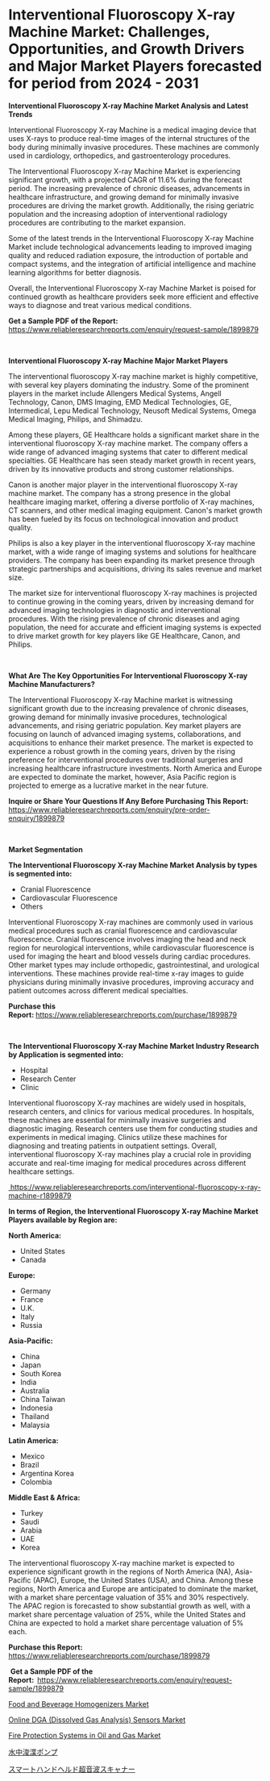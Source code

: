 <p><h1>Interventional Fluoroscopy X-ray Machine Market: Challenges, Opportunities, and Growth Drivers and Major Market Players forecasted for period from 2024 - 2031</h1></p><p><strong>Interventional Fluoroscopy X-ray Machine Market Analysis and Latest Trends</strong></p>
<p><p>Interventional Fluoroscopy X-ray Machine is a medical imaging device that uses X-rays to produce real-time images of the internal structures of the body during minimally invasive procedures. These machines are commonly used in cardiology, orthopedics, and gastroenterology procedures.</p><p>The Interventional Fluoroscopy X-ray Machine Market is experiencing significant growth, with a projected CAGR of 11.6% during the forecast period. The increasing prevalence of chronic diseases, advancements in healthcare infrastructure, and growing demand for minimally invasive procedures are driving the market growth. Additionally, the rising geriatric population and the increasing adoption of interventional radiology procedures are contributing to the market expansion.</p><p>Some of the latest trends in the Interventional Fluoroscopy X-ray Machine Market include technological advancements leading to improved imaging quality and reduced radiation exposure, the introduction of portable and compact systems, and the integration of artificial intelligence and machine learning algorithms for better diagnosis.</p><p>Overall, the Interventional Fluoroscopy X-ray Machine Market is poised for continued growth as healthcare providers seek more efficient and effective ways to diagnose and treat various medical conditions.</p></p>
<p><strong>Get a Sample PDF of the Report:&nbsp;</strong> <a href="https://www.reliableresearchreports.com/enquiry/request-sample/1899879">https://www.reliableresearchreports.com/enquiry/request-sample/1899879</a></p>
<p>&nbsp;</p>
<p><strong>Interventional Fluoroscopy X-ray Machine Major Market Players</strong></p>
<p><p>The interventional fluoroscopy X-ray machine market is highly competitive, with several key players dominating the industry. Some of the prominent players in the market include Allengers Medical Systems, Angell Technology, Canon, DMS Imaging, EMD Medical Technologies, GE, Intermedical, Lepu Medical Technology, Neusoft Medical Systems, Omega Medical Imaging, Philips, and Shimadzu.</p><p>Among these players, GE Healthcare holds a significant market share in the interventional fluoroscopy X-ray machine market. The company offers a wide range of advanced imaging systems that cater to different medical specialties. GE Healthcare has seen steady market growth in recent years, driven by its innovative products and strong customer relationships.</p><p>Canon is another major player in the interventional fluoroscopy X-ray machine market. The company has a strong presence in the global healthcare imaging market, offering a diverse portfolio of X-ray machines, CT scanners, and other medical imaging equipment. Canon's market growth has been fueled by its focus on technological innovation and product quality.</p><p>Philips is also a key player in the interventional fluoroscopy X-ray machine market, with a wide range of imaging systems and solutions for healthcare providers. The company has been expanding its market presence through strategic partnerships and acquisitions, driving its sales revenue and market size.</p><p>The market size for interventional fluoroscopy X-ray machines is projected to continue growing in the coming years, driven by increasing demand for advanced imaging technologies in diagnostic and interventional procedures. With the rising prevalence of chronic diseases and aging population, the need for accurate and efficient imaging systems is expected to drive market growth for key players like GE Healthcare, Canon, and Philips.</p></p>
<p>&nbsp;</p>
<p><strong>What Are The Key Opportunities For Interventional Fluoroscopy X-ray Machine Manufacturers?</strong></p>
<p><p>The Interventional Fluoroscopy X-ray Machine market is witnessing significant growth due to the increasing prevalence of chronic diseases, growing demand for minimally invasive procedures, technological advancements, and rising geriatric population. Key market players are focusing on launch of advanced imaging systems, collaborations, and acquisitions to enhance their market presence. The market is expected to experience a robust growth in the coming years, driven by the rising preference for interventional procedures over traditional surgeries and increasing healthcare infrastructure investments. North America and Europe are expected to dominate the market, however, Asia Pacific region is projected to emerge as a lucrative market in the near future.</p></p>
<p><strong>Inquire or Share Your Questions If Any Before Purchasing This Report:</strong> <a href="https://www.reliableresearchreports.com/enquiry/pre-order-enquiry/1899879">https://www.reliableresearchreports.com/enquiry/pre-order-enquiry/1899879</a></p>
<p>&nbsp;</p>
<p><strong>Market Segmentation</strong></p>
<p><strong>The Interventional Fluoroscopy X-ray Machine Market Analysis by types is segmented into:</strong></p>
<p><ul><li>Cranial Fluorescence</li><li>Cardiovascular Fluorescence</li><li>Others</li></ul></p>
<p><p>Interventional Fluoroscopy X-ray machines are commonly used in various medical procedures such as cranial fluorescence and cardiovascular fluorescence. Cranial fluorescence involves imaging the head and neck region for neurological interventions, while cardiovascular fluorescence is used for imaging the heart and blood vessels during cardiac procedures. Other market types may include orthopedic, gastrointestinal, and urological interventions. These machines provide real-time x-ray images to guide physicians during minimally invasive procedures, improving accuracy and patient outcomes across different medical specialties.</p></p>
<p><strong>Purchase this Report:&nbsp;</strong><a href="https://www.reliableresearchreports.com/purchase/1899879">https://www.reliableresearchreports.com/purchase/1899879</a></p>
<p>&nbsp;</p>
<p><strong>The Interventional Fluoroscopy X-ray Machine Market Industry Research by Application is segmented into:</strong></p>
<p><ul><li>Hospital</li><li>Research Center</li><li>Clinic</li></ul></p>
<p><p>Interventional fluoroscopy X-ray machines are widely used in hospitals, research centers, and clinics for various medical procedures. In hospitals, these machines are essential for minimally invasive surgeries and diagnostic imaging. Research centers use them for conducting studies and experiments in medical imaging. Clinics utilize these machines for diagnosing and treating patients in outpatient settings. Overall, interventional fluoroscopy X-ray machines play a crucial role in providing accurate and real-time imaging for medical procedures across different healthcare settings.</p></p>
<p><a href="https://www.reliableresearchreports.com/interventional-fluoroscopy-x-ray-machine-r1899879">&nbsp;https://www.reliableresearchreports.com/interventional-fluoroscopy-x-ray-machine-r1899879</a></p>
<p><strong>In terms of Region, the Interventional Fluoroscopy X-ray Machine Market Players available by Region are:</strong></p>
<p>
    <p> <strong> North America: </strong>
        <ul>
            <li>United States</li>
            <li>Canada</li>
        </ul>
        </p> 
    <p> <strong> Europe: </strong>
        <ul>
            <li>Germany</li>
            <li>France</li>
            <li>U.K.</li>
            <li>Italy</li>
            <li>Russia</li>
        </ul>
        </p> 
    <p> <strong> Asia-Pacific: </strong>
        <ul>
            <li>China</li>
            <li>Japan</li>
            <li>South Korea</li>
            <li>India</li>
            <li>Australia</li>
            <li>China Taiwan</li>
            <li>Indonesia</li>
            <li>Thailand</li>
            <li>Malaysia</li>
        </ul>
        </p> 
    <p> <strong> Latin America: </strong>
        <ul>
            <li>Mexico</li>
            <li>Brazil</li>
            <li>Argentina Korea</li>
            <li>Colombia</li>
        </ul>
        </p> 
    <p> <strong> Middle East & Africa: </strong>
        <ul>
            <li>Turkey</li>
            <li>Saudi</li>
            <li>Arabia</li>
            <li>UAE</li>
            <li>Korea</li>
        </ul>
    </p>
    </p>
<p><p>The interventional fluoroscopy X-ray machine market is expected to experience significant growth in the regions of North America (NA), Asia-Pacific (APAC), Europe, the United States (USA), and China. Among these regions, North America and Europe are anticipated to dominate the market, with a market share percentage valuation of 35% and 30% respectively. The APAC region is forecasted to show substantial growth as well, with a market share percentage valuation of 25%, while the United States and China are expected to hold a market share percentage valuation of 5% each.</p></p>
<p><strong>Purchase this Report: </strong><a href="https://www.reliableresearchreports.com/purchase/1899879">https://www.reliableresearchreports.com/purchase/1899879</a></p>
<p>&nbsp;<strong>Get a Sample PDF of the Report:&nbsp;&nbsp;</strong><a href="https://www.reliableresearchreports.com/enquiry/request-sample/1899879">https://www.reliableresearchreports.com/enquiry/request-sample/1899879</a></p>
<p><strong></strong></p>
<p><p><a href="https://issuu.com/reportprime-2/docs/food-and-beverage-homogenizers-market-size-2030.pp">Food and Beverage Homogenizers Market</a></p><p><a href="https://github.com/pennyaldbrittonh658/Market-Research-Report-List-1/blob/main/online-dga-dissolved-gas-analysis-sensors-market.md">Online DGA (Dissolved Gas Analysis) Sensors Market</a></p><p><a href="https://issuu.com/reportprime-2/docs/fire-protection-systems-in-oil-and-gas-market-size">Fire Protection Systems in Oil and Gas Market</a></p><p><a href="https://github.com/reliezer65/Market-Research-Report-List-2/blob/main/5257693170182.md">水中浚渫ポンプ</a></p><p><a href="https://github.com/tanyaali3/Market-Research-Report-List-2/blob/main/8989996170183.md">スマートハンドヘルド超音波スキャナー</a></p></p>